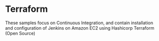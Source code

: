 # Terraform
These samples focus on Continuous Integration, and contain installation and configuration of Jenkins on Amazon EC2 using Hashicorp Terraform (Open Source)
